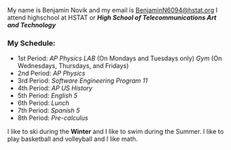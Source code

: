 My name is Benjamin Novik and my email is BenjaminN6094@hstat.org
I attend highschool at HSTAT or _**High School of Telecommunications Art and Technology**_

### My Schedule:
* 1st Period: *AP Physics LAB* (On Mondays and Tuesdays only) *Gym* (On Wednesdays, Thursdays, and Fridays)
* 2nd Period: *AP Physics*
* 3rd Period: *Software Engineering Program 11*
* 4th Period: *AP US History*
* 5th Period: *English 5*
* 6th Period: *Lunch*
* 7th Period: *Spanish 5*
* 8th Period: *Pre-calculus*

I like to ski during the **Winter** and I like to swim during the Summer. I like to play basketball and volleyball and I like math.

